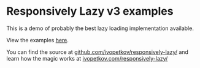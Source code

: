 # Responsively Lazy v3 examples

This is a demo of probably the best lazy loading implementation available.

View the examples [here](https://ivopetkov.github.io/responsively-lazy-v3/).

You can find the source at [github.com/ivopetkov/responsively-lazy/](https://github.com/ivopetkov/responsively-lazy/) and learn how the magic works at [ivopetkov.com/responsively-lazy/](https://ivopetkov.com/responsively-lazy/)